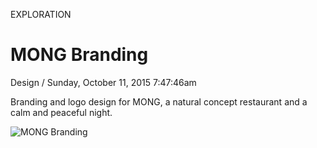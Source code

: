 <p class="type">EXPLORATION</p>

# MONG Branding

<p class="meta">Design  /  Sunday, October 11, 2015 7:47:46am</p>

Branding and logo design for MONG, a natural concept restaurant and a calm and peaceful night.

![MONG Branding](https://farooq-agent.web.app/assets/images/works/details/7-mong-branding/13-behance_layout.jpg)
